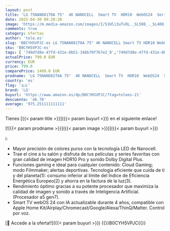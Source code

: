 ```yaml
---
layout: post
title: 'LG 75NANO81T6A 75"  4K NANOCELL  Smart TV  HDR10  WebOS24  Serie 81  Procesador Potente e Inteligente  Dolby Digital Plus  Gaming  Alexa/Google Assistant  Negro'
date: 2025-04-30 09:20:20
image: 'https://m.media-amazon.com/images/I/51Hli3uTvDL._SL500_._SL400_.jpg'
comments: true
category: ofertas
author: 'tole.es'
slug: 'B0CYH5VPJC-es LG 75NANO81T6A 75" 4K NANOCELL Smart TV HDR10 WebOS24...'
sku: 'B0CYH5VPJC-es'
tags: [ '749d7d8e-47fd-431e-8b51-348b70f767e2_0','749d7d8e-47fd-431e-8b51-348b70f767e2_101','Arborist Merchandising Root','Electrónica','Los favoritos de nuestros clientes: Electrónica','Self Service','Special Features Stores','TV, vídeo y home cinema','Televisores','lg','smart','tv','🇪🇸', ]
actualPrice: 799.0 EUR
currency: EUR
price: 799.0
comparePrice: 1499.0 EUR
prodname: 'LG 75NANO81T6A 75"  4K NANOCELL  Smart TV  HDR10  WebOS24  Serie 81  Procesador Potente e Inteligente  Dolby Digital Plus  Gaming  Alexa/Google Assistant  Negro'
country: 'es'
flag: '🇪🇸'
brand: 'LG'
buyurl: 'https://www.amazon.es/dp/B0CYH5VPJC/?tag=tolees-21'
descuento: '46.70'
average: '975.251111111111'
---
```


Tienes [{{< param title >}}]({{< param buyurl >}}) en el siguiente enlace!

[![{{< param prodname >}}]({{< param image >}})]({{< param buyurl >}})

ℹ️:

- Mayor precisión de colores puros con la tecnología LED de Nanocell.
- Trae el cine a tu salón y disfruta de tus películas y series favoritas con gran calidad de imagen HDR10 Pro y sonido Dolby Digital Plus.
- Funciones gaming e ideal para cualquier contenido: Cloud Gaming; modo Filmmaker; alertas deportivas. Tecnología eficiente que cuida de ti y del planeta(1): consumo inferior al límite del Índice de Eficiencia Energética Europeo(2) y ahorra en la factura de la luz(3).
- Rendimiento óptimo gracias a su potente procesador que maximiza la calidad de imagen y sonido a través de Inteligencia Artificial. (Procesador a5 gen7).
- Smart TV webOS 24 con IA actualizable durante 4 años, compatible con Apple Home Kit/Airplay/Chromecast/Google/Alexa/ThinQ/Matter. Control por voz.

[🛒 Accede a la oferta!!]({{< param buyurl >}})
{{<world>}}B0CYH5VPJC{{</world>}}
